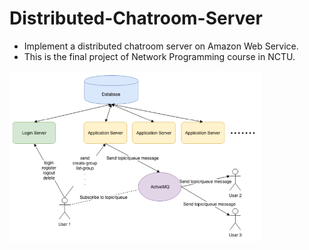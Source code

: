 # Distributed-Chatroom-Server
- Implement a distributed chatroom server on Amazon Web Service.
- This is the final project of Network Programming course in NCTU.

<img src="https://github.com/hank-kuo-cs/Distributed-Chatroom-Server/blob/master/src/spec.png" height="80%" width="80%">
